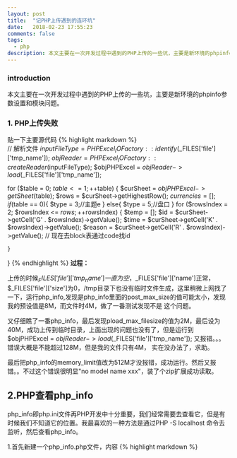 ```yaml
---
layout: post
title:  "记PHP上传遇到的连环坑"
date:   2018-02-23 17:55:23
comments: false
tags:
  - php
description: 本文主要在一次开发过程中遇到的PHP上传的一些坑，主要是新环境的phpinfo参数设置和模块问题                                                         
---
```

### introduction

本文主要在一次开发过程中遇到的PHP上传的一些坑，主要是新环境的phpinfo参数设置和模块问题。  

### 1. PHP上传失败
贴一下主要源代码
{% highlight markdown %}  
// 解析文件
$inputFileType = PHPExcel_IOFactory::identify($_FILES['file']['tmp_name']);
$objReader = PHPExcel_IOFactory::createReader($inputFileType);
$objPHPExcel = $objReader->load($_FILES['file']['tmp_name']);

for ($table = 0; $table <= 1; ++$table) {
	$curSheet = $objPHPExcel->getSheet($table);
	$rows = $curSheet->getHighestRow();
	$currencies = [];
	if ($table == 0){
		$type = 3;//主题e
	}
	else{
		$type = 5;//盘口
	}
	for ($rowsIndex = 2; $rowsIndex <= $rows; ++$rowsIndex) {
		$temp = [];
		$id = $curSheet->getCell('G' . $rowsIndex)->getValue();
		$time = $curSheet->getCell('K' . $rowsIndex)->getValue();
		$reason = $curSheet->getCell('R' . $rowsIndex)->getValue();
		// 现在去block表通过code找id

	}
}
{% endhighlight %} 
**过程：**

上传的时候$_FILES['file']['tmp_name']一直为空，$_FILES['file']['name']正常，$_FILES['file']['size']为0，/tmp目录下也没有临时文件生成，这里稍微上网找了一下，运行php_info,发现是php_info里面的post_max_size的值可能太小，发现我的预设值是8M，而文件时4M，做了一番测试发现不是
这个问题。

又仔细瞧了一番php_info，最后发现pload_max_filesize的值为2M，最后设为40M，成功上传到临时目录，上面出现的问题也没有了，但是运行到$objPHPExcel = $objReader->load($_FILES['file']['tmp_name']);     又报错。。。错误大概是不能超过128M，但是我的文件只有4M，
实在没办法了，求助。

最后把php_info的memory_limit值改为512M才没报错，成功运行。然后又报错。。不过这个错误很明显"no model name xxx"，装了个zip扩展成功读取。



## 2.PHP查看php_info
php_info即php.ini文件再PHP开发中十分重要，我们经常需要去查看它，但是有时候我们不知道它的位置。我最喜欢的一种方法是通过PHP -S localhost  命令去监听，然后查看php_info。

1.首先新建一个php_info.php文件，内容
{% highlight markdown %} 
 <?php
phpinfo();
{% endhighlight %} 

2.当前目录运行PHP -S localhost

3.浏览器访问localhost








